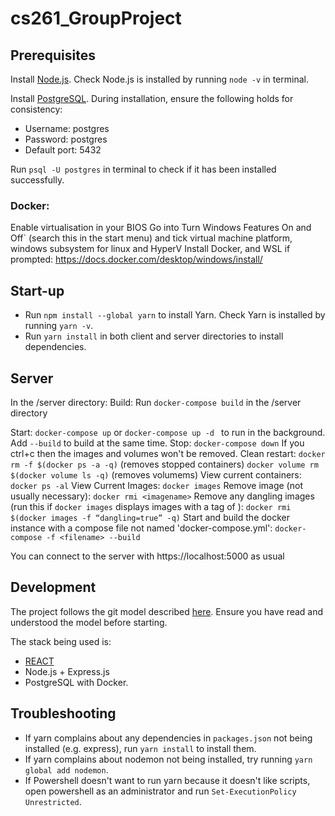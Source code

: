 # cs261_GroupProject

## Prerequisites

Install [Node.js](https://nodejs.org/en/download/). Check Node.js is installed by running `node -v` in terminal.  
  
Install [PostgreSQL](https://www.postgresql.org/download/). During installation, ensure the following holds for consistency:  
- Username: postgres  
- Password: postgres  
- Default port: 5432  
 
 Run `psql -U postgres` in terminal to check if it has been installed successfully.

### Docker:
Enable virtualisation in your BIOS
Go into Turn Windows Features On and Off` (search this in the start menu) and tick virtual machine platform, windows subsystem for linux and HyperV
Install Docker, and WSL if prompted:
https://docs.docker.com/desktop/windows/install/


## Start-up
- Run `npm install --global yarn` to install Yarn. Check Yarn is installed by running `yarn -v`.
- Run `yarn install` in both client and server directories to install dependencies.

## Server
In the /server directory:
Build:
Run `docker-compose build` in the /server directory

Start: 
`docker-compose up` or `docker-compose up -d ` to run in the background. Add `--build` to build at the same time.
Stop:
`docker-compose down`
If you ctrl+c then the images and volumes won't be removed.
Clean restart:
`docker rm -f $(docker ps -a -q)` (removes stopped containers)
`docker volume rm $(docker volume ls -q)` (removes volumems)
View current containers: 
`docker ps -al`
View Current Images:
`docker images`
Remove image (not usually necessary):
`docker rmi <imagename>`
Remove any dangling images (run this if `docker images` displays images with a tag of <none>):
`docker rmi $(docker images -f “dangling=true” -q)`
Start and build the docker instance with a compose file not named 'docker-compose.yml':
`docker-compose -f <filename> --build`

You can connect to the server with https://localhost:5000 as usual

## Development
The project follows the git model described [here](https://nvie.com/posts/a-successful-git-branching-model/). Ensure you have read and understood the model before starting. 

The stack being used is:  
- [REACT](https://reactjs.org/docs/hello-world.html) 
- Node.js + Express.js
- PostgreSQL
with Docker.

## Troubleshooting
- If yarn complains about any dependencies in `packages.json` not being installed (e.g. express), run `yarn install` to install them.
- If yarn complains about nodemon not being installed, try running `yarn global add nodemon`.
- If Powershell doesn't want to run yarn because it doesn't like scripts, open powershell as an administrator and run `Set-ExecutionPolicy Unrestricted`. 


